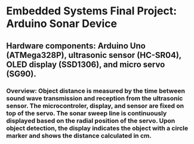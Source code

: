 # Embedded Systems Final Project: Arduino Sonar Device
## Hardware components: Arduino Uno (ATMega328P), ultrasonic sensor (HC-SR04), OLED display (SSD1306), and micro servo (SG90).
### Overview: Object distance is measured by the time between sound wave transmission and reception from the ultrasonic sensor. The microcontroler, display, and sensor are fixed on top of the servo. The sonar sweep line is continuously displayed based on the radial position of the servo. Upon object detection, the display indicates the object with a circle marker and shows the distance calculated in cm.

